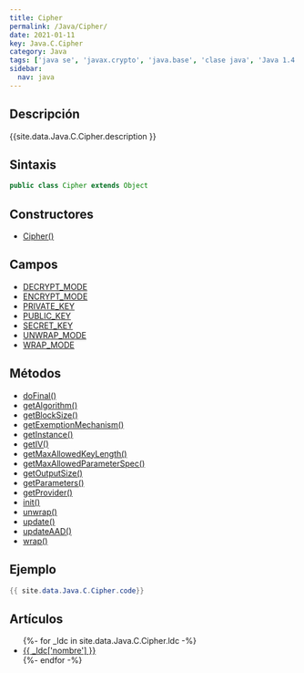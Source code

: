 ```yaml
---
title: Cipher
permalink: /Java/Cipher/
date: 2021-01-11
key: Java.C.Cipher
category: Java
tags: ['java se', 'javax.crypto', 'java.base', 'clase java', 'Java 1.4']
sidebar: 
  nav: java
---
```


## Descripción
{{site.data.Java.C.Cipher.description }}

## Sintaxis
~~~java
public class Cipher extends Object
~~~

## Constructores
* [Cipher()](/Java/Cipher/Cipher/)

## Campos
* [DECRYPT_MODE](/Java/Cipher/DECRYPT_MODE/)
* [ENCRYPT_MODE](/Java/Cipher/ENCRYPT_MODE/)
* [PRIVATE_KEY](/Java/Cipher/PRIVATE_KEY/)
* [PUBLIC_KEY](/Java/Cipher/PUBLIC_KEY/)
* [SECRET_KEY](/Java/Cipher/SECRET_KEY/)
* [UNWRAP_MODE](/Java/Cipher/UNWRAP_MODE/)
* [WRAP_MODE](/Java/Cipher/WRAP_MODE/)

## Métodos
* [doFinal()](/Java/Cipher/doFinal/)
* [getAlgorithm()](/Java/Cipher/getAlgorithm/)
* [getBlockSize()](/Java/Cipher/getBlockSize/)
* [getExemptionMechanism()](/Java/Cipher/getExemptionMechanism/)
* [getInstance()](/Java/Cipher/getInstance/)
* [getIV()](/Java/Cipher/getIV/)
* [getMaxAllowedKeyLength()](/Java/Cipher/getMaxAllowedKeyLength/)
* [getMaxAllowedParameterSpec()](/Java/Cipher/getMaxAllowedParameterSpec/)
* [getOutputSize()](/Java/Cipher/getOutputSize/)
* [getParameters()](/Java/Cipher/getParameters/)
* [getProvider()](/Java/Cipher/getProvider/)
* [init()](/Java/Cipher/init/)
* [unwrap()](/Java/Cipher/unwrap/)
* [update()](/Java/Cipher/update/)
* [updateAAD()](/Java/Cipher/updateAAD/)
* [wrap()](/Java/Cipher/wrap/)

## Ejemplo
~~~java
{{ site.data.Java.C.Cipher.code}}
~~~

## Artículos
<ul>
{%- for _ldc in site.data.Java.C.Cipher.ldc -%}
   <li>
       <a href="{{_ldc['url'] }}">{{ _ldc['nombre'] }}</a>
   </li>
{%- endfor -%}
</ul>
